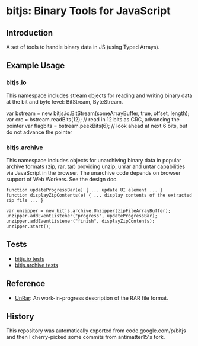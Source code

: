 # bitjs: Binary Tools for JavaScript

## Introduction

A set of tools to handle binary data in JS (using Typed Arrays).

## Example Usage

### bitjs.io

This namespace includes stream objects for reading and writing binary data at the bit and byte level: BitStream, ByteStream.

var bstream = new bitjs.io.BitStream(someArrayBuffer, true, offset, length); var crc = bstream.readBits(12); // read in 12 bits as CRC, advancing the pointer var flagbits = bstream.peekBits(6); // look ahead at next 6 bits, but do not advance the pointer

### bitjs.archive

This namespace includes objects for unarchiving binary data in popular archive formats (zip, rar, tar) providing unzip, unrar and untar capabilities via JavaScript in the browser. The unarchive code depends on browser support of Web Workers. See the design doc.

```
function updateProgressBar(e) { ... update UI element ... }
function displayZipContents(e) { ... display contents of the extracted zip file ... }

var unzipper = new bitjs.archive.Unzipper(zipFileArrayBuffer); unzipper.addEventListener("progress", updateProgressBar); unzipper.addEventListener("finish", displayZipContents); unzipper.start();
```

## Tests

* [bitjs.io tests](https://codedread.github.io/bitjs/tests/io-test.html)
* [bitjs.archive tests](https://codedread.github.io/bitjs/tests/archive-test.html)

## Reference

* [UnRar](http://codedread.github.io/bitjs/docs/unrar.html): An work-in-progress description of the RAR file format.

## History

This repository was automatically exported from code.google.com/p/bitjs and then I cherry-picked some commits from antimatter15's fork.
